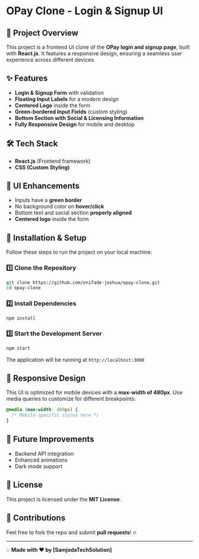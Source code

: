 # OPay Clone - Login & Signup UI

## 📌 Project Overview
This project is a frontend UI clone of the **OPay login and signup page**, built with **React.js**. It features a responsive design, ensuring a seamless user experience across different devices.

## ✨ Features
- **Login & Signup Form** with validation
- **Floating Input Labels** for a modern design
- **Centered Logo** inside the form
- **Green-bordered Input Fields** (custom styling)
- **Bottom Section with Social & Licensing Information**
- **Fully Responsive Design** for mobile and desktop

## 🛠️ Tech Stack
- **React.js** (Frontend framework)
- **CSS (Custom Styling)**

## 🎨 UI Enhancements
- Inputs have a **green border**
- No background color on **hover/click**
- Bottom text and social section **properly aligned**
- **Centered logo** inside the form

## 🚀 Installation & Setup
Follow these steps to run the project on your local machine:

### 1️⃣ Clone the Repository
```sh
git clone https://github.com/onifade-joshua/opay-clone.git
cd opay-clone
```

### 2️⃣ Install Dependencies
```sh
npm install
```

### 3️⃣ Start the Development Server
```sh
npm start
```
The application will be running at `http://localhost:3000`

## 📱 Responsive Design
This UI is optimized for mobile devices with a **max-width of 480px**.
Use media queries to customize for different breakpoints:
```css
@media (max-width: 480px) {
  /* Mobile-specific styles here */
}
```

## 🎯 Future Improvements
- Backend API integration
- Enhanced animations
- Dark mode support

## 📜 License
This project is licensed under the **MIT License**.

## 🙌 Contributions
Feel free to fork the repo and submit **pull requests**! 🔥

---
💡 **Made with ❤️ by [SamjodaTechSolution]**

